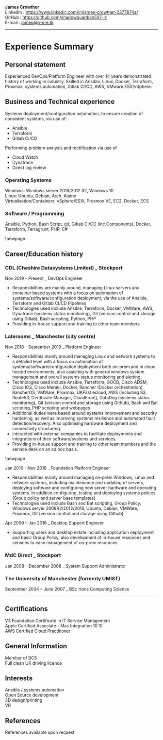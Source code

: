 __James Crowther__  
LinkedIn : <https://www.linkedin.com/in/james-crowther-2377874a/>  
GitHub : <https://github.com/shadowguardian507-irl>  
E-mail : <james@p-s-e.tk>  

---

# Experience Summary  

## Personal statement  

Experienced DevOps/Platform Engineer with over 14 years demonstrated history of working in industry. Skilled in Ansible,
Linux, Docker, Terraform, Proxmox, systems automation, Gitlab CI/CD, AWS, VMware ESX/vSphere.

## Business and Technical experience  

Systems deployment/configuration automation, to ensure creation of consistent systems, via use of:

* Ansible
* Terraform
* Gitlab CI/CD

Performing problem analysis and rectification via use of  

* Cloud Watch
* Dynatrace
* Direct log review

### Operating Systems  

Windows: Windows server 2019/2012 R2, Windows 10  
Linux:  Ubuntu, Debian, Arch, Alpine  
Virtualisation/Containers: vSphere/ESXi, Proxmox VE, EC2, Docker, ECS  
  
### Software / Programming  

Ansible, Python, Bash Script, git, Gitlab CI/CD (inc Components), Docker, Terraform, Terragrunt, PHP, C#  

\newpage

## Career/Education history  

### CDL (Cheshire Datasystems Limited) _ Stockport

Nov 2019 - Present _ DevOps Engineer  

* Responsibilities are mainly around, managing Linux servers and container based systems with a focus on automation of
  systems/software/configuration deployment, via the use of Ansible, Terraform and Gitlab CI/CD Pipelines
* Technologies used include Ansible, Terraform, Docker, VMWare, AWS, Dynatrace (systems status monitoring),
  Git (version control and storage using Gitlab), Bash scripting, Python, PHP
* Providing in-house support and training to other team members

### Laterooms _ Manchester (city centre)  

Nov 2018 - September 2019 _ Platform Engineer  

* Responsibilities mainly around managing Linux and network systems to a detailed level with a focus on automation of
  systems/software/configuration deployment both on-prem and in cloud hosted environments, also assisting with general
  windows system management and overall systems status monitoring and alerting.  
* Technologies used include Ansible, Terraform, GOCD, Cisco ADSM, Cisco IOS, Cisco Meraki, Docker,
  Rancher (Docker orchestration), RancherOS, VMWare, Proxmox, UKFast ecloud,
  AWS (including S3, Route53, Certificate Manager, CloudFront), DataDog (systems status monitoring),
  Git (version control and storage using Github), Bash and Bat scripting, PHP scripting and webpages
* Additional duties were based around systems improvement and security hardening, as well as improving systems
  resilience and automated fault detection/recovery. Also optimising hardware deployment and connectivity structuring.
* interacted with external companies to facilitate deployments and integrations of their software/systems and services.
* Providing in-house support and training to other team members and the service desk on an ad hoc basis.

\newpage

Jan 2016 - Nov 2018 _ Foundation Platform Engineer  

* Responsibilities mainly around managing on-prem Windows, Linux and network systems, including maintenance and updating
  of servers, deploying software and configuring new server hardware and operating systems. In addition configuring,
  testing and deploying systems polices (Group policy and server base templates)
* Technologies used include Bash and Bat scripting, Group Policy, Windows server 2008R2/2012/2016, Ubuntu, Debian,
  VMWare, Proxmox, Git (version control and storage using Github)  

Apr 2009 – Jan 2016 _ Desktop Support Engineer  

* Supporting users and desktop estate including application deployment and basic Group Policy, also development of
  in-house resources and services to ease management of on-prem resources

### MdC Direct _ Stockport  

Jan 2008 – December 2008 _ System Support Administrator  

### The University of Manchester (formerly UMIST)

September 2004 – June 2007 _ BSc Hons Computing Science  

---

## Certifications  

V3 Foundation Certificate in IT Service Management  
Apple Certified Associate - Mac Integration 10.10  
AWS Certified Cloud Practitioner  

## General Information  

Member of BCS  
Full clean UK driving licence  

## Interests  

Ansible / systems automation  
Open Source development  
3D design/printing  
VR  

## References

References available upon request
